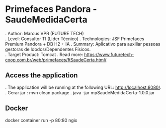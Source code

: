 Primefaces Pandora - SaudeMedidaCerta
=====================================
. Author: Marcus VPR (FUTURE TECH)  
. Level: Consultor TI (Lider Técnico)
. Technologies: JSF Primefaces Premium Pandora + DB H2 + IA
. Summary: Aplicativo para auxiliar pessoas gestoras de Idodos/Dependentes Físicos.  
. Target Product: Tomcat
. Read more: https://www.futuretech-coop.com.br/web/primefaces/ftSaudeCerta.html/

Access the application 
----------------------
. The application will be running at the following URL: <http://localhost:8080/>. 
. Gerar jar : mvn clean package
. java -jar mpSaudeMedidaCerta-1.0.0.jar

Docker 
----------------------
docker container run -p 80:80 ngix 